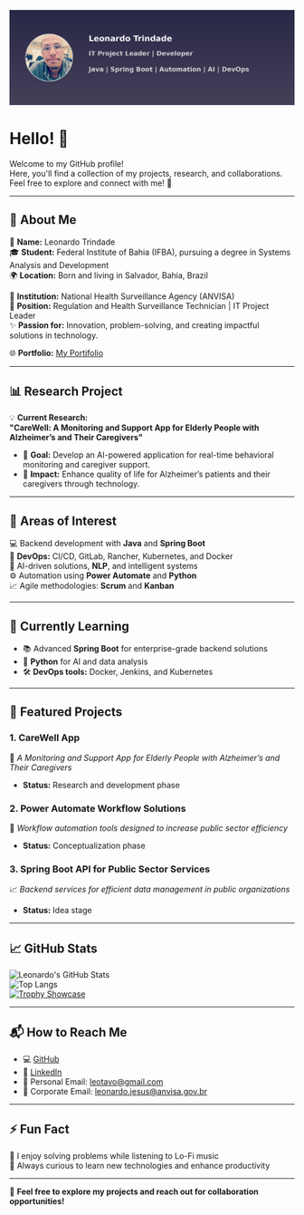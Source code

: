 ![Header](https://github.com/leotavo/leotavo/blob/main/assets/header-github.png)

# Hello! 👋

Welcome to my GitHub profile!  
Here, you'll find a collection of my projects, research, and collaborations. Feel free to explore and connect with me! 🚀

---

## 💼 About Me  
👤 **Name:** Leonardo Trindade  
🎓 **Student:** Federal Institute of Bahia (IFBA), pursuing a degree in Systems Analysis and Development  
🌍 **Location:** Born and living in Salvador, Bahia, Brazil  

🏢 **Institution:** National Health Surveillance Agency (ANVISA)  
📌 **Position:** Regulation and Health Surveillance Technician | IT Project Leader  
✨ **Passion for:** Innovation, problem-solving, and creating impactful solutions in technology.  

🌐 **Portfolio:** [My Portifolio](https://leotavo.github.io/leotavo/)

---

## 📊 Research Project  
💡 **Current Research:**  
**"CareWell: A Monitoring and Support App for Elderly People with Alzheimer’s and Their Caregivers"**  
- 🧠 **Goal:** Develop an AI-powered application for real-time behavioral monitoring and caregiver support.  
- 🌟 **Impact:** Enhance quality of life for Alzheimer’s patients and their caregivers through technology.  

---

## 🚀 Areas of Interest  
💻 Backend development with **Java** and **Spring Boot**  
🔧 **DevOps:** CI/CD, GitLab, Rancher, Kubernetes, and Docker  
🤖 AI-driven solutions, **NLP**, and intelligent systems  
⚙️ Automation using **Power Automate** and **Python**  
📈 Agile methodologies: **Scrum** and **Kanban**

---

## 🌱 Currently Learning  
- 📚 Advanced **Spring Boot** for enterprise-grade backend solutions  
- 🤖 **Python** for AI and data analysis  
- 🛠️ **DevOps tools:** Docker, Jenkins, and Kubernetes  

---

## 🔭 Featured Projects  
### **1. CareWell App**  
🧠 *A Monitoring and Support App for Elderly People with Alzheimer’s and Their Caregivers*  
- **Status:** Research and development phase  

### **2. Power Automate Workflow Solutions**  
🔧 *Workflow automation tools designed to increase public sector efficiency*  
- **Status:** Conceptualization phase  

### **3. Spring Boot API for Public Sector Services**  
📈 *Backend services for efficient data management in public organizations*  
- **Status:** Idea stage  

---

## 📈 GitHub Stats  
![Leonardo's GitHub Stats](https://github-readme-stats.vercel.app/api?username=leotavo&show_icons=true&theme=radical)  
![Top Langs](https://github-readme-stats.vercel.app/api/top-langs/?username=leotavo&layout=compact&theme=radical)  
[![Trophy Showcase](https://github-profile-trophy.vercel.app/?username=leotavo&theme=radical&margin-w=15)](https://github.com/ryo-ma/github-profile-trophy)

---

## 📬 How to Reach Me  
- 💻 [GitHub](https://github.com/leotavo)  
- 💼 [LinkedIn](https://www.linkedin.com/in/leonardo-trindade-8180628a/)  
- 📧 Personal Email: [leotavo@gmail.com](mailto:leotavo@gmail.com)  
- 📧 Corporate Email: [leonardo.jesus@anvisa.gov.br](mailto:leonardo.jesus@anvisa.gov.br)  

---

## ⚡ Fun Fact  
🎵 I enjoy solving problems while listening to Lo-Fi music  
🌟 Always curious to learn new technologies and enhance productivity  

---

🌟 **Feel free to explore my projects and reach out for collaboration opportunities!**
